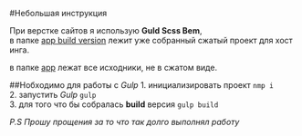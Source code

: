 #Небольшая инструкция 

При верстке сайтов я использую **Guld Scss Bem**,
в папке [app build version](../appbuildversion) лежит уже собранный сжатый проект для хостинга.

в папке [app](../app) лежат все исходники, не в сжатом виде.



##Нобходимо для работы с *Gulp*
1. инициализировать проект ```nmp i```
2. запустить *Gulp* ```gulp```
3. для того что бы собралась __build__ версия ```gulp build```

_P.S Прошу прощения за то что так долго выполнял работу_
